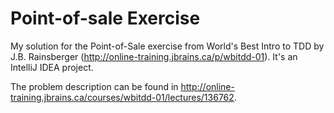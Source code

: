 # Point-of-sale Exercise

My solution for the Point-of-Sale exercise from World's Best Intro to TDD by J.B. Rainsberger (http://online-training.jbrains.ca/p/wbitdd-01).
It's an IntelliJ IDEA project.

The problem description can be found in http://online-training.jbrains.ca/courses/wbitdd-01/lectures/136762.
